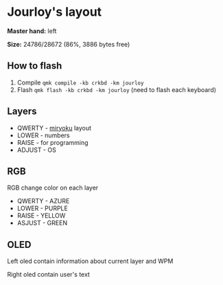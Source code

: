 # Jourloy's layout

**Master hand:** left

**Size:** 24786/28672 (86%, 3886 bytes free)

## How to flash
1. Compile `qmk compile -kb crkbd -km jourloy`
2. Flash `qmk flash -kb crkbd -km jourloy` (need to flash each keyboard)

## Layers
- QWERTY - [miryoku](https://github.com/manna-harbour/miryoku/tree/master/docs/reference) layout
- LOWER - numbers
- RAISE - for programming
- ADJUST - OS

## RGB
RGB change color on each layer
- QWERTY - AZURE
- LOWER - PURPLE
- RAISE - YELLOW
- ASJUST - GREEN

## OLED
Left oled contain information about current layer and WPM

Right oled contain user's text
